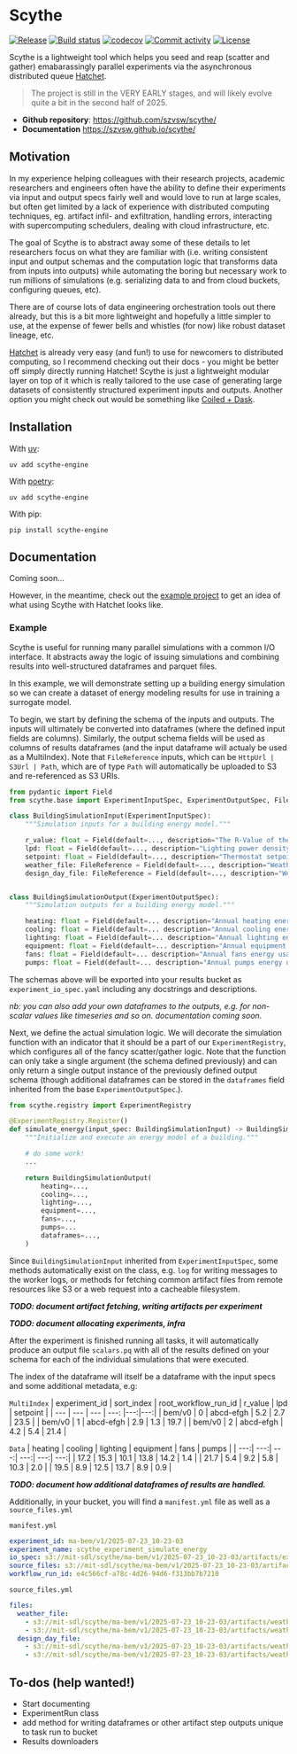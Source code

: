 # Scythe

[![Release](https://img.shields.io/github/v/release/szvsw/scythe)](https://img.shields.io/github/v/release/szvsw/scythe)
[![Build status](https://img.shields.io/github/actions/workflow/status/szvsw/scythe/main.yml?branch=main)](https://github.com/szvsw/scythe/actions/workflows/main.yml?query=branch%3Amain)
[![codecov](https://codecov.io/gh/szvsw/scythe/branch/main/graph/badge.svg)](https://codecov.io/gh/szvsw/scythe)
[![Commit activity](https://img.shields.io/github/commit-activity/m/szvsw/scythe)](https://img.shields.io/github/commit-activity/m/szvsw/scythe)
[![License](https://img.shields.io/github/license/szvsw/scythe)](https://img.shields.io/github/license/szvsw/scythe)

Scythe is a lightweight tool which helps you seed and reap (scatter and gather)
emabarassingly parallel experiments via the asynchronous distributed queue [Hatchet](https://hatchet.run).

> The project is still in the VERY EARLY stages, and will likely evolve quite a bit in the
> second half of 2025.

- **Github repository**: <https://github.com/szvsw/scythe/>
- **Documentation** <https://szvsw.github.io/scythe/>

## Motivation

In my experience helping colleagues with their research projects,
academic researchers and engineers often have the ability to define their
experiments via input and output specs fairly well and would love to run at large scales,
but often get limited by a lack of experience with distributed computing techniques,
eg. artifact infil- and exfiltration, handling errors, interacting with supercomputing schedulers,
dealing with cloud infrastructure, etc.

The goal of Scythe is to abstract away some of these
details to let researchers focus on what they are familiar with (i.e. writing consistent
input and output schemas and the computation logic that transforms data from inputs into
outputs) while automating the boring but necessary work to run millions of simulations (e.g.
serializing data to and from cloud buckets, configuring queues, etc).

There are of course lots of data engineering orchestration tools out there already, but this
is a bit more lightweight and hopefully a little simpler to use, at the expense of fewer bells and whistles (for now)
like robust dataset lineage, etc.

[Hatchet](https://hatchet.run) is already very easy (and fun!) to use for newcomers to
distributed computing, so I recommend checking out their docs - you might be better off
simply directly running Hatchet! Scythe is just a lightweight modular layer on top of it
which is really tailored to the use case of generating large datasets of consistently structured
experiment inputs and outputs. Another option you might check out would be something like [Coiled + Dask](https://coiled.io/).

## Installation

With [uv](https://astral.sh/uv):

`uv add scythe-engine`

With [poetry](https://python-poetry.org):

`uv add scythe-engine`

With pip:

`pip install scythe-engine`

## Documentation

Coming soon...

However, in the meantime, check out the [example project](https://github.com/szvsw/scythe-example) to get an idea of what using Scythe with Hatchet looks like.

### Example

Scythe is useful for running many parallel simulations with a common I/O interface. It abstracts away the logic of issuing simulations and combining results into well-structured dataframes and parquet files.

In this example, we will demonstrate setting up a building energy simulation so we can create a dataset of energy modeling results for use in training a surrogate model.

To begin, we start by defining the schema of the inputs and outputs. The inputs will ultimately be converted into dataframes (where the defined input fields are columns). Similarly, the output schema fields will be used as columns of results dataframes (and the input dataframe will actualy be used as a MultiIndex). Note that `FileReference` inputs, which can be `HttpUrl | S3Url | Path`, which are of type `Path` will automatically be uploaded to S3 and re-referenced as S3 URIs.

```py
from pydantic import Field
from scythe.base import ExperimentInputSpec, ExperimentOutputSpec, FileReference

class BuildingSimulationInput(ExperimentInputSpec):
    """Simulation inputs for a building energy model."""

    r_value: float = Field(default=..., description="The R-Value of the building [m2K/W]", ge=0, le=15)
    lpd: float = Field(default=..., description="Lighting power density [W/m2]", ge=0, le=20)
    setpoint: float = Field(default=..., description="Thermostat setpoint [deg.C]", ge=12, le=30)
    weather_file: FileReference = Field(default=..., description="Weather file [.epw]")
    design_day_file: FileReference = Field(default=..., description="Weather file [.ddy]")


class BuildingSimulationOutput(ExperimentOutputSpec):
    """Simulation outputs for a building energy model."""

    heating: float = Field(default=... description="Annual heating energy usage, kWh/m2", ge=0)
    cooling: float = Field(default=... description="Annual cooling energy usage, kWh/m2", ge=0)
    lighting: float = Field(default=... description="Annual lighting energy usage, kWh/m2", ge=0)
    equipment: float = Field(default=... description="Annual equipment energy usage, kWh/m2", ge=0)
    fans: float = Field(default=... description="Annual fans energy usage, kWh/m2", ge=0)
    pumps: float = Field(default=... description="Annual pumps energy usage, kWh/m2", ge=0)
```

The schemas above will be exported into your results bucket as `experiment_io_spec.yaml` including any docstrings and descriptions.

_nb: you can also add your own dataframes to the outputs, e.g. for non-scalar values like timeseries and so on. documentation coming soon._

Next, we define the actual simulation logic. We will decorate the simulation function with an indicator that it should be a part of our `ExperimentRegistry`, which configures all of the fancy scatter/gather logic. Note that the function can only take a single argument (the schema defined previously) and can only return a single output instance of the previously defined output schema (though additional dataframes can be stored in the `dataframes` field inherited from the base `ExperimentOutputSpec`.).

```py
from scythe.registry import ExperimentRegistry

@ExperimentRegistry.Register()
def simulate_energy(input_spec: BuildingSimulationInput) -> BuildingSimulationOutput:
    """Initialize and execute an energy model of a building."""

    # do some work!
    ...

    return BuildingSimulationOutput(
        heating=...,
        cooling=...,
        lighting=...,
        equipment=...,
        fans=...,
        pumps=...
        dataframes=...,
    )
```

Since `BuildingSimulationInput` inherited from `ExperimentInputSpec`, some methods automatically exist on the class, e.g. `log` for writing messages to the worker logs, or methods for fetching common artifact files from remote resources like S3 or a web request into a cacheable filesystem.

**_TODO: document artifact fetching, writing artifacts per experiment_**

**_TODO: document allocating experiments, infra_**

After the experiment is finished running all tasks, it will automatically produce an output file `scalars.pq` with all of the results defined on your schema for each of the individual simulations that were executed.

The index of the dataframe will itself be a dataframe with the input specs and some additional metadata, e.g:

`MultiIndex`
| experiment_id | sort_index | root_workflow_run_id | r_value | lpd | setpoint |
| --- | --- | --- | ---: |---:|---:|
| bem/v0 | 0 | abcd-efgh | 5.2 | 2.7 | 23.5 |
| bem/v0 | 1 | abcd-efgh | 2.9 | 1.3 | 19.7 |
| bem/v0 | 2 | abcd-efgh | 4.2 | 5.4 | 21.4 |

`Data`
| heating | cooling | lighting | equipment | fans | pumps |
| ---:| ---:| ---:| ---:| ---:| ---:|
| 17.2 | 15.3 | 10.1 | 13.8 | 14.2 | 1.4 |
| 21.7 | 5.4 | 9.2 | 5.8 | 10.3 | 2.0 |
| 19.5 | 8.9 | 12.5 | 13.7 | 8.9 | 0.9 |

**_TODO: document how additional dataframes of results are handled._**

Additionally, in your bucket, you will find a `manifest.yml` file as well as a `source_files.yml`

`manifest.yml`

```yaml
experiment_id: ma-bem/v1/2025-07-23_10-23-03
experiment_name: scythe_experiment_simulate_energy
io_spec: s3://mit-sdl/scythe/ma-bem/v1/2025-07-23_10-23-03/artifacts/experiment_io_spec.yml
source_files: s3://mit-sdl/scythe/ma-bem/v1/2025-07-23_10-23-03/artifacts/source_files.yml
workflow_run_id: e4c566cf-a78c-4d26-94d6-f313bb7b7210
```

`source_files.yml`

```yaml
files:
  weather_file:
    - s3://mit-sdl/scythe/ma-bem/v1/2025-07-23_10-23-03/artifacts/weather_file/USA_MA_Boston_Logan_TMYx.epw
    - s3://mit-sdl/scythe/ma-bem/v1/2025-07-23_10-23-03/artifacts/weather_file/USA_MA_Los.Angeles_LAX_TMYx.epw
  design_day_file:
    - s3://mit-sdl/scythe/ma-bem/v1/2025-07-23_10-23-03/artifacts/weather_file/USA_MA_Boston_Logan_TMYx.ddy
    - s3://mit-sdl/scythe/ma-bem/v1/2025-07-23_10-23-03/artifacts/weather_file/USA_MA_Los.Angeles_LAX_TMYx.ddy
```

## To-dos (help wanted!)

- Start documenting
- ExperimentRun class
- add method for writing dataframes or other artifact step outputs unique to task run to bucket
- Results downloaders
